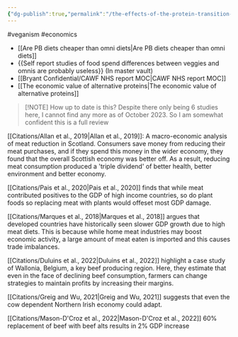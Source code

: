 ```yaml
---
{"dg-publish":true,"permalink":"/the-effects-of-the-protein-transition-on-the-macro-economy/","created":"2025-10-23T17:42:43.685+01:00","updated":"2025-10-23T18:06:08.674+01:00"}
---
```


#veganism #economics 

- [[Are PB diets cheaper than omni diets\|Are PB diets cheaper than omni diets]]
- {{Self report studies of food spend differences between veggies and omnis are probably useless}} (In master vault)
- [[Bryant Confidential/CAWF NHS report MOC\|CAWF NHS report MOC]]
- [[The economic value of alternative proteins\|The economic value of alternative proteins]]


> [!NOTE] How up to date is this?
> Despite there only being 6 studies here, I cannot find any more as of October 2023. So I am somewhat confident this is a full review

[[Citations/Allan et al., 2019\|Allan et al., 2019]]: A macro-economic analysis of meat reduction in Scotland. Consumers save money from reducing their meat purchases, and if they spend this money in the wider economy, they found that the overall Scottish economy was better off. As a result, reducing meat consumption produced a 'triple dividend' of better health, better environment and better economy.
 
[[Citations/Pais et al., 2020\|Pais et al., 2020]] finds that while meat contributed positives to the GDP of high income countries, so do plant foods so replacing meat with plants would offeset most GDP damage.

[[Citations/Marques et al., 2018\|Marques et al., 2018]] argues that developed countries have historically seen slower GDP growth due to high meat diets. This is because while home meat industries may boost economic activity, a large amount of meat eaten is imported and this causes trade imbalances.

[[Citations/Duluins et al., 2022\|Duluins et al., 2022]] highlight a case study of Wallonia, Belgium, a key beef producing region. Here, they estimate that even in the face of declining beef consumption, farmers can change strategies to maintain profits by increasing their margins.

[[Citations/Greig and Wu, 2021\|Greig and Wu, 2021]] suggests that even the cow dependent Northern Irish economy could adapt.

[[Citations/Mason-D'Croz et al., 2022\|Mason-D'Croz et al., 2022]]  60% replacement of beef with beef alts results in 2% GDP increase